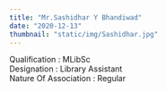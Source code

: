 ```yaml
---
title: "Mr.Sashidhar Y Bhandiwad"
date: "2020-12-13"
thumbnail: "static/img/Sashidhar.jpg"
---
```


Qualification : MLibSc  
Designation : Library Assistant  
Nature Of Association : Regular
